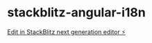 # stackblitz-angular-i18n

[Edit in StackBlitz next generation editor ⚡️](https://stackblitz.com/~/github.com/JSProto/stackblitz-angular-i18n)